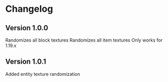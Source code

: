 # Changelog

## Version 1.0.0
Randomizes all block textures
Randomizes all item textures
Only works for 1.19.x

## Version 1.0.1
Added entity texture randomization

